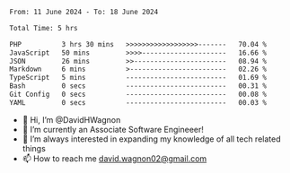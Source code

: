 <!--START_SECTION:waka-->

```txt
From: 11 June 2024 - To: 18 June 2024

Total Time: 5 hrs

PHP          3 hrs 30 mins   >>>>>>>>>>>>>>>>>>-------   70.04 %
JavaScript   50 mins         >>>>---------------------   16.66 %
JSON         26 mins         >>-----------------------   08.94 %
Markdown     6 mins          >------------------------   02.26 %
TypeScript   5 mins          -------------------------   01.69 %
Bash         0 secs          -------------------------   00.31 %
Git Config   0 secs          -------------------------   00.08 %
YAML         0 secs          -------------------------   00.03 %
```

<!--END_SECTION:waka-->

- 👋 Hi, I’m @DavidHWagnon
- 👀 I’m currently an Associate Software Engineeer!
- 🌱 I’m always interested in expanding my knowledge of all tech related things
- 📫 How to reach me david.wagnon02@gmail.com

<!---
DavidHWagnon/DavidHWagnon is a ✨ special ✨ repository because its `README.md` (this file) appears on your GitHub profile.
You can click the Preview link to take a look at your changes.
--->

